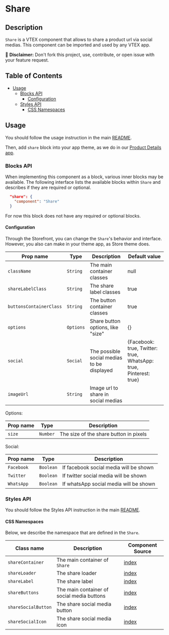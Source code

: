 # Share

## Description

`Share` is a VTEX component that allows to share a product url via social medias.
This component can be imported and used by any VTEX app.

:loudspeaker: **Disclaimer:** Don't fork this project, use, contribute, or open issue with your feature request.

## Table of Contents
- [Usage](#usage)
  - [Blocks API](#blocks-api)
    - [Configuration](#configuration)
  - [Styles API](#styles-api)
    - [CSS Namespaces](#css-namespaces)

## Usage

You should follow the usage instruction in the main [README](/README.md#usage).

Then, add `share` block into your app theme, as we do in our [Product Details app](https://github.com/vtex-apps/product-details/blob/master/store/blocks.json). 

### Blocks API

When implementing this component as a block, various inner blocks may be available. The following interface lists the available blocks within `Share` and describes if they are required or optional.

```json
  "share": {
    "component": "Share"
  }
```

For now this block does not have any required or optional blocks.

#### Configuration

Through the Storefront, you can change the `Share`'s behavior and interface. However, you also can make in your theme app, as Store theme does.

| Prop name | Type | Description | Default value |
| --------- | ---- | ----------- | ------------- |
| `className` | `String` | The main container classes | null |
| `shareLabelClass` | `String` | The share label classes | true |
| `buttonsContainerClass` | `String` | The button container classes | true |
| `options` | `Options` | Share button options, like "size" | {} |
| `social` | `Social` | The possible social medias to be displayed | {Facebook: true, Twitter: true, WhatsApp: true, Pinterest: true} |
| `imageUrl` | `String` | Image url to share in social medias |

Options:

| Prop name | Type | Description |
| --------- | ---- | ----------- | 
| `size` | `Number` | The size of the share button in pixels |

Social:

| Prop name | Type | Description |
| --------- | ---- | ----------- |
| `Facebook` | `Boolean` | If facebook social media will be shown |
| `Twitter` | `Boolean` | If twitter social media will be shown |
| `WhatsApp` | `Boolean` | If whatsApp social media will be shown |

### Styles API
You should follow the Styles API instruction in the main [README](/README.md#styles-api).

#### CSS Namespaces
Below, we describe the namespace that are defined in the `Share`.

| Class name | Description | Component Source |
| ---------- | ----------- | ---------------- |
| `shareContainer` | The main container of `Share` | [index](/react/components/Share/index.ts) |
| `shareLoader` | The share loader | [index](/react/components/Share/index.ts) |
| `shareLabel` | The share label | [index](/react/components/Share/index.ts) | 
| `shareButtons` | The main container of social media buttons | [index](/react/components/Share/index.ts) |
| `shareSocialButton` | The share social media button | [index](/react/components/Share/components/SocialButton.ts) | 
| `shareSocialIcon` | The share social media icon | [index](/react/components/Share/components/SocialButton.ts) |
